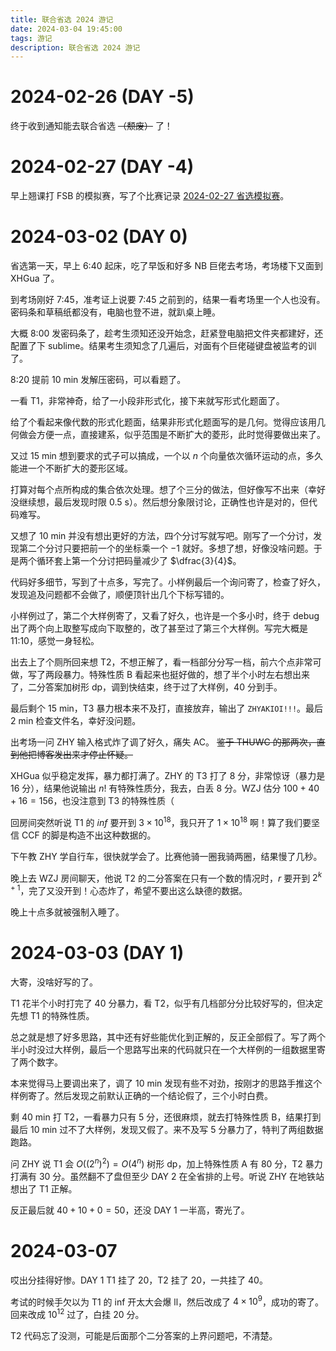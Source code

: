 ```yaml
---
title: 联合省选 2024 游记
date: 2024-03-04 19:45:00
tags: 游记
description: 联合省选 2024 游记
---
```


# 2024-02-26 (DAY -5)

终于收到通知能去联合省选 ~~（颓废）~~ 了！

# 2024-02-27 (DAY -4)

早上翘课打 FSB 的模拟赛，写了个比赛记录 [2024-02-27 省选模拟赛](https://www.luogu.com.cn/article/oa8tg4fo)。

# 2024-03-02 (DAY 0)

省选第一天，早上 6:40 起床，吃了早饭和好多 NB 巨佬去考场，考场楼下又面到 XHGua 了。

到考场刚好 7:45，准考证上说要 7:45 之前到的，结果一看考场里一个人也没有。密码条和草稿纸都没有，电脑也登不进，就趴桌上睡。

大概 8:00 发密码条了，趁考生须知还没开始念，赶紧登电脑把文件夹都建好，还配置了下 sublime。结果考生须知念了几遍后，对面有个巨佬碰键盘被监考的训了。

8:20 提前 $10$ min 发解压密码，可以看题了。

一看 T1，非常神奇，给了一小段非形式化，接下来就写形式化题面了。

给了个看起来像代数的形式化题面，结果非形式化题面写的是几何。觉得应该用几何做会方便一点，直接建系，似乎范围是不断扩大的菱形，此时觉得要做出来了。

又过 $15$ min 想到要求的式子可以搞成，一个以 $n$ 个向量依次循环运动的点，多久能进一个不断扩大的菱形区域。

打算对每个点所构成的集合依次处理。想了个三分的做法，但好像写不出来（幸好没继续想，最后发现时限 $0.5$ s）。然后想分象限讨论，正确性也许是对的，但代码难写。

又想了 $10$ min 并没有想出更好的方法，四个分讨写就写吧。刚写了一个分讨，发现第二个分讨只要把前一个的坐标乘一个 $-1$ 就好。多想了想，好像没啥问题。于是两个循环套上第一个分讨把码量减少了 $\dfrac{3}{4}$。

代码好多细节，写到了十点多，写完了。小样例最后一个询问寄了，检查了好久，发现追及问题都不会做了，顺便顶针出几个下标写错的。

小样例过了，第二个大样例寄了，又看了好久，也许是一个多小时，终于 debug 出了两个向上取整写成向下取整的，改了甚至过了第三个大样例。写完大概是 11:10，感觉一身轻松。

出去上了个厕所回来想 T2，不想正解了，看一档部分分写一档，前六个点非常可做，写了两段暴力。特殊性质 B 看起来也挺好做的，想了半个小时左右想出来了，二分答案加树形 dp，调到快结束，终于过了大样例，$40$ 分到手。

最后剩个 $15$ min，T3 暴力根本来不及打，直接放弃，输出了 `ZHYAKIOI!!!`。最后 $2$ min 检查文件名，幸好没问题。

出考场一问 ZHY 输入格式炸了调了好久，痛失 AC。 ~~鉴于 THUWC 的那两次，直到他把博客发出来才停止怀疑。~~ 

XHGua 似乎稳定发挥，暴力都打满了。ZHY 的 T3 打了 $8$ 分，非常惊讶（暴力是 $16$ 分），结果他说输出 $n!$ 有特殊性质分，我去，白丢 $8$ 分。WZJ 估分 $100+40+16=156$，也没注意到 T3 的特殊性质（

回房间突然听说 T1 的 $inf$ 要开到 $3\times 10^{18}$，我只开了 $1\times 10^{18}$ 啊！算了我们要坚信 CCF 的脚是构造不出这种数据的。

下午教 ZHY 学自行车，很快就学会了。比赛他骑一圈我骑两圈，结果慢了几秒。

晚上去 WZJ 房间聊天，他说 T2 的二分答案在只有一个数的情况时，$r$ 要开到 $2^{k+1}$，完了又没开到！心态炸了，希望不要出这么缺德的数据。

晚上十点多就被强制入睡了。

# 2024-03-03 (DAY 1)

大寄，没啥好写的了。

T1 花半个小时打完了 $40$ 分暴力，看 T2，似乎有几档部分分比较好写的，但决定先想 T1 的特殊性质。

总之就是想了好多思路，其中还有好些能优化到正解的，反正全部假了。写了两个半小时没过大样例，最后一个思路写出来的代码就只在一个大样例的一组数据里寄了两个数字。

本来觉得马上要调出来了，调了 $10$ min 发现有些不对劲，按刚才的思路手推这个样例寄了。然后发现之前默认正确的一个结论假了，三个小时白费。

剩 $40$ min 打 T2，一看暴力只有 $5$ 分，还很麻烦，就去打特殊性质 B，结果打到最后 $10$ min 过不了大样例，发现又假了。来不及写 $5$ 分暴力了，特判了两组数据跑路。

问 ZHY 说 T1 会 $O((2^n)^2)=O(4^n)$ 树形 dp，加上特殊性质 A 有 $80$ 分，T2 暴力打满有 $30$ 分。虽然翻不了盘但至少 DAY 2 在全省排的上号。听说 ZHY 在地铁站想出了 T1 正解。

反正最后就 $40+10+0=50$，还没 DAY 1 一半高，寄光了。

# 2024-03-07

哎出分挂得好惨。DAY 1 T1 挂了 $20$，T2 挂了 $20$，一共挂了 $40$。

考试的时候手欠以为 T1 的 $\text{inf}$ 开太大会爆 $\text{ll}$，然后改成了 $4\times 10^9$，成功的寄了。回来改成 $10^{12}$ 过了，白挂 $20$ 分。

T2 代码忘了没测，可能是后面那个二分答案的上界问题吧，不清楚。